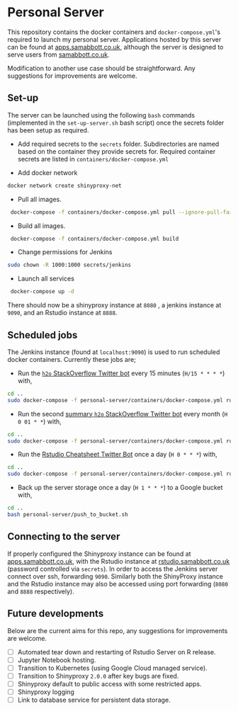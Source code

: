 # Personal Server

This repository contains the docker containers and `docker-compose.yml`'s required to launch my personal server. Applications hosted by this server can be found at [apps.samabbott.co.uk](https://apps.samabbott.co.uk), although the server is designed to serve users from [samabbott.co.uk](https://www.samabbott.co.uk/#projects).

Modification to another use case should be straightforward. Any suggestions for improvements are welcome.

## Set-up

The server can be launched using the following `bash` commands (implemented in the `set-up-server.sh` bash script) once the secrets folder has been setup as required.

-  Add required secrets to the `secrets` folder. Subdirectories are named based on the container they provide secrets for. Required container secrets are listed in `containers/docker-compose.yml`

- Add docker network

```bash
docker network create shinyproxy-net
```

- Pull all images.

```bash
 docker-compose -f containers/docker-compose.yml pull --ignore-pull-failures
```

- Build all images.

```bash
 docker-compose -f containers/docker-compose.yml build
```

- Change permissions for Jenkins

```bash
sudo chown -R 1000:1000 secrets/jenkins
```

- Launch all services

```bash
 docker-compose up -d
```

There should now be a shinyproxy instance at `8080` , a jenkins instance at `9090`, and an Rstudio instance at `8888`.


## Scheduled jobs

The Jenkins instance (found at `localhost:9090`) is used to run scheduled docker containers. Currently these jobs are;

- Run the [`h2o` StackOverflow Twitter bot](https://github.com/seabbs/h2o_tweets) every 15 minutes (`H/15 * * * *`) with,

```bash
cd ..
sudo docker-compose -f personal-server/containers/docker-compose.yml run h2o_tweets bash bin/run_h2o_bot.sh
```

- Run the second [summary `h2o` StackOverflow Twitter bot](https://github.com/seabbs/h2o_tweets) every month (`H 0 01 * *`) with,

```bash
cd ..
sudo docker-compose -f personal-server/containers/docker-compose.yml run h2o_tweets bash bin/run_h2o_monthly_bot.sh
```

- Run the [Rstudio Cheatsheet Twitter Bot](https://github.com/seabbs/TweetRstudioCheatsheets) once a day (`H 0 * * *`) with,

```bash
cd ..
sudo docker-compose -f personal-server/containers/docker-compose.yml run tweetrstudiocheatsheets Rscript bot.R
```

- Back up the server storage once a day (`H 1 * * *`) to a Google bucket with,

```bash
cd ..
bash personal-server/push_to_bucket.sh
```

## Connecting to the server

If properly configured the Shinyproxy instance can be found at [apps.samabbott.co.uk](https://apps.samabbott.co.uk), with the Rstudio instance at [rstudio.samabbott.co.uk](https://rstudio.samabbott.co.uk) (password controlled via `secrets`). In order to access the Jenkins server connect over ssh, forwarding `9090`. Similarly both the ShinyProxy instance and the Rstudio instance may also be accessed using port forwarding (`8080` and `8888` respectively). 

## Future developments

Below are the current aims for this repo, any suggestions for improvements are welcome.

- [ ] Automated tear down and restarting of Rstudio Server on R release.
- [ ] Jupyter Notebook hosting.
- [ ] Transition to Kubernetes (using Google Cloud managed service).
- [ ] Transition to Shinyproxy `2.0.0` after key bugs are fixed.
- [ ] Shinyproxy default to public access with some restricted apps.
- [ ] Shinyproxy logging
- [ ] Link to database service for persistent data storage.
